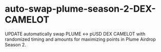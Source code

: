 # auto-swap-plume-season-2-DEX-CAMELOT
UPDATE automatically swap PLUME ↔ pUSD DEX CAMELOT with randomized timing and amounts for maximizing points in Plume Airdrop Season 2.
